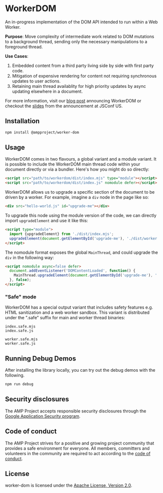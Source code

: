 # WorkerDOM

An in-progress implementation of the DOM API intended to run within a Web Worker. 

**Purpose**: Move complexity of intermediate work related to DOM mutations to a background thread, sending only the necessary manipulations to a foreground thread.

**Use Cases**:
1. Embedded content from a third party living side by side with first party code.
2. Mitigation of expensive rendering for content not requiring synchronous updates to user actions.
3. Retaining main thread availablity for high priority updates by async updating elsewhere in a document.

For more information, visit our [blog post](https://bit.ly/worker-dom-blog) announcing WorkerDOM or checkout the [slides](https://bit.ly/worker-dom-slides) from the announcement at JSConf US.

## Installation

```bash
npm install @ampproject/worker-dom
```

## Usage

WorkerDOM comes in two flavours, a global variant and a module variant. It is possible to include the WorkerDOM main thread code within your document directly or via a bundler. Here's how you might do so directly:

```html
<script src="path/to/workerdom/dist/index.mjs" type="module"></script>
<script src="path/to/workerdom/dist/index.js" nomodule defer></script>
```

WorkerDOM allows us to upgrade a specific section of the document to be driven by a worker. For example, imagine a `div` node in the page like so:

```html
<div src="hello-world.js" id="upgrade-me"></div>
```

To upgrade this node using the module version of the code, we can directly import `upgradeElement` and use it like this:

```html
<script type="module">
  import {upgradeElement} from './dist/index.mjs';
  upgradeElement(document.getElementById('upgrade-me'), './dist/worker.mjs');
</script>
```

The nomodule format exposes the global `MainThread`, and could upgrade the `div` in the following way:

```html
<script nomodule async=false defer>
  document.addEventListener('DOMContentLoaded', function() {
    MainThread.upgradeElement(document.getElementById('upgrade-me'), './dist/worker.js');
  }, false);
</script>
``` 

### "Safe" mode

WorkerDOM has a special output variant that includes safety features e.g. HTML sanitization and a web worker sandbox. This variant is distributed under the ".safe" suffix for main and worker thread binaries:

```
index.safe.mjs
index.safe.js

worker.safe.mjs
worker.safe.js
```

## Running Debug Demos

After installing the library locally, you can try out the debug demos with the following.

```bash
npm run debug
```

## Security disclosures

The AMP Project accepts responsible security disclosures through the [Google Application Security program](https://www.google.com/about/appsecurity/).

## Code of conduct

The AMP Project strives for a positive and growing project community that provides a safe environment for everyone.  All members, committers and volunteers in the community are required to act according to the [code of conduct](CODE_OF_CONDUCT.md).

## License

worker-dom is licensed under the [Apache License, Version 2.0](LICENSE).
